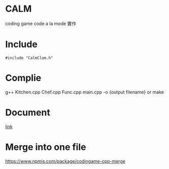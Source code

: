 # CALM
coding game code a la mode 實作

# Include
```c=
#include "CalmClam.h"
```

# Complie
g++ Kitchen.cpp Chef.cpp Func.cpp main.cpp -o {output filename}
or
make

# Document
[link](https://hackmd.io/@TPPG2/HyvEG8NXc)

# Merge into one file
https://www.npmjs.com/package/codingame-cpp-merge
